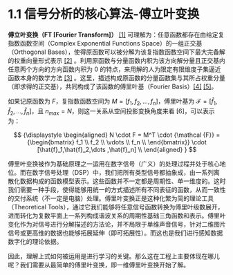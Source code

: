 
# 1.1 信号分析的核心算法-傅立叶变换

**傅立叶变换（FT [Fourier Transform]）** [\[1\]](References_1.md) 可理解为：任意函数都存在由给定复指数函数空间（Complex Exponential Functions Space）的一组正交基（Orthogonal Bases），使得原函数可以被分解为该复指数函数空间下最大完备解的权重向量形式表示 [\[2\]](References_1.md) 。利用原函数与分量函数内积为该方向解分量且正交基内任意两个方向的方向函数内积为 0 的特点，来用解的人为限定有限维度子集逼近函数本身的数学方法 [\[3\]](References_1.md) 。这里，描述构成原函数的分量函数集与其所占权重分量（即求得的正交基），共同构成了该函数的傅里叶基（Fourier Basis）[\[4\]](References_1.md) [\[5\]](References_1.md)。

如果记原函数为 $F$，复指数函数空间为 $M = [f_1,f_2,\dots ,f_n]$，傅里叶基为 ${\mathcal {F}} = [\hat{f}_1,\hat{f}_2,\dots ,\hat{f}_n]$，且 $n_{max} = N$，则这一关系从空间投影变换角度来看 [6]，可以表示为：

$$
{\displaystyle 
 \begin{aligned}
   N \cdot F = M^T \cdot {\mathcal {F}}   = 
{\begin{bmatrix} 
   f_1    \\
   f_2    \\
   \vdots  \\
   f_n     \\
\end{bmatrix}} \cdot [\hat{f}_1,\hat{f}_2,\dots ,\hat{f}_n]
   \\
 \end{aligned}
}
$$

傅里叶变换被作为基础原理之一运用在数字信号（广义）的处理过程并处于核心地位。而在数字信号处理（DSP）中，我们把所有类型信号都抽象成，由一系列离散化数据构成的函数模型表示。这些函数并不一定都是周期性、单一维度的。这时我们需要一种手段，使得能够用统一的方式描述所有不同表征的函数，从而一致性的交付系统（不一定是电脑）处理。傅里叶变换正是这种化繁为简的理论工具（Theoretical Tools），通过它我们能够将任意信号函数转换为傅里叶级数展开，进而转化为复数平面上一系列构成谐波关系的周期性基础三角函数和表示。傅里叶变化作为对信号进行分解描述的方法论，并不局限于单维声音信号，针对二维图片信号或更高维的数据也能够拓展延伸（即可拓展性）。而这也是我们进行感知数据数字化的理论依据。

因此，理解上式如何被运用是进行学习的关键。那么这在工程上主要体现在哪儿呢？我们需要从最简单的傅里叶变换，即一维傅里叶变换开始了解。
